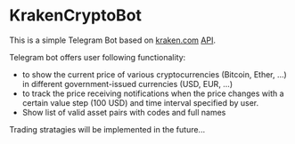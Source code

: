 # KrakenCryptoBot
This is a simple Telegram Bot based on [kraken.com](https://www.kraken.com/) [API](https://support.kraken.com/hc/en-us/categories/360000080686-API).

Telegram bot offers user following functionality:
*	to show the current price of various cryptocurrencies (Bitcoin, Ether, …) in different government-issued currencies (USD, EUR, …)
*	to track the price receiving notifications when the price changes with a certain value step (100 USD) and time interval specified by user.
*	Show list of valid asset pairs with codes and full names

Trading stratagies will be implemented in the future...
